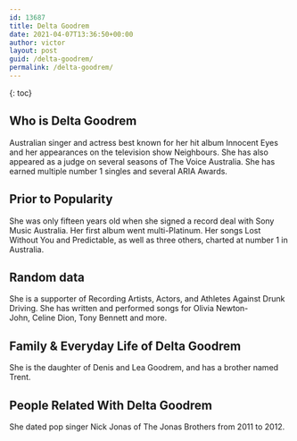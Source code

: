 ```yaml
---
id: 13687
title: Delta Goodrem
date: 2021-04-07T13:36:50+00:00
author: victor
layout: post
guid: /delta-goodrem/
permalink: /delta-goodrem/
---
```



{: toc}


## Who is Delta Goodrem



Australian singer and actress best known for her hit album Innocent Eyes and her appearances on the television show Neighbours. She has also appeared as a judge on several seasons of The Voice Australia. She has earned multiple number 1 singles and several ARIA Awards. 

                
                
                
## Prior to Popularity



She was only fifteen years old when she signed a record deal with Sony Music Australia. Her first album went multi-Platinum. Her songs Lost Without You and Predictable, as well as three others, charted at number 1 in Australia. 

                
                
                
## Random data



She is a supporter of Recording Artists, Actors, and Athletes Against Drunk Driving. She has written and performed songs for Olivia Newton-John, Celine Dion, Tony Bennett and more. 

                
                
                
## Family & Everyday Life of Delta Goodrem



She is the daughter of Denis and Lea Goodrem, and has a brother named Trent. 

                
                
                
## People Related With Delta Goodrem



She dated pop singer Nick Jonas of The Jonas Brothers from 2011 to 2012.  

                
              
            
          
          
          